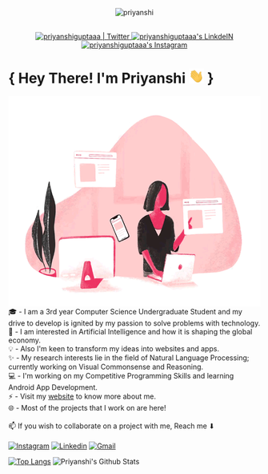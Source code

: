 <p align="center">  <img src="https://komarev.com/ghpvc/?username=your-github-priyanshiguptaaa&label=PROFILE+VIEWS" alt="priyanshi" />    
<br>
<p align="center">
<br/>
<a href="https://twitter.com/millennialxtech">
  <img alt="priyanshiguptaaa | Twitter" width="35px" src="https://image.flaticon.com/icons/svg/2111/2111703.svg" />
</a>
<a href="https://www.linkedin.com/in/priyanshi-gupta-9237b9188/">
  <img alt="priyanshiguptaaa's LinkdeIN" width="35px" src="https://image.flaticon.com/icons/svg/2111/2111465.svg" />
</a>

<a href="https://www.instagram.com/millennialintech/">
  <img alt="priyanshiguptaaa's Instagram" width="35px" src="https://image.flaticon.com/icons/svg/2111/2111421.svg" />
</a>
</p>

<h1> { Hey There! I'm Priyanshi  <img src="https://raw.githubusercontent.com/ABSphreak/ABSphreak/master/gifs/Hi.gif" width="30px"> }</h2>



<img  align='right' src="https://github.com/Priyanshiguptaaa/Priyanshiguptaaa/blob/main/computer.gif" width="530" height="420">
<br>

🎓 - I am a 3rd year Computer Science Undergraduate Student and my drive to develop is ignited by my passion to solve problems with technology.
<br>
🌻 - I am interested in Artificial Intelligence and how it is shaping the global economy. 
<br>
💡 - Also I'm keen to transform my ideas into websites and apps. 
<br>
✨ - My research interests lie in the field of Natural Language Processing; currently working on Visual Commonsense and Reasoning.
<br>
💻 - I'm working on my Competitive Programming Skills and learning Android App Development.
<br>
⚡ - Visit my <a href="https://priyanshigupta.netlify.app/">website</a> to know more about me. 
<br>
🌐 - Most of the projects that I work on are here!
<br>
<br>
📫 If you wish to collaborate on a project with me, Reach me  ⬇
<br>
<br>
[![Instagram](https://img.shields.io/badge/-Instagram-12100E?style=for-the-badge&logo=instagram&logoColor=white&&link=https://www.instagram.com/millennialwithavision/)](https://www.instagram.com/millennialintech/) 
[![Linkedin](https://img.shields.io/badge/LinkedIn-0077B5?style=for-the-badge&logo=linkedin&logoColor=white&&link=https://www.linkedin.com/in/priyanshi-gupta-9237b9188/)](https://www.linkedin.com/in/priyanshi-gupta-9237b9188/) [![Gmail](https://img.shields.io/badge/Gmail-D14837?style=for-the-badge&logo=gmail&logoColor=white&link=mailto:guppriyanshi@gmail.com)](mailto:guppriyanshi@gmail.com)
<br>

<!--<h2 align="center">My Research Interests</h3>

<!--<p align="center">
 ✨ Neural Language Processing ✨  
- ✨ Federated Learning ✨ 
- ✨ Machine Learning in Finance ✨</p>-->
 

[![Top Langs](https://github-readme-stats.vercel.app/api/top-langs/?username=priyanshiguptaaa&layout=compact&langs_count=10)](https://github.com/priyanshiguptaa/github-readme-stats) ![Priyanshi's Github Stats](https://github-readme-stats.vercel.app/api?username=priyanshiguptaaa&theme=buefy&show_icons=true) 





